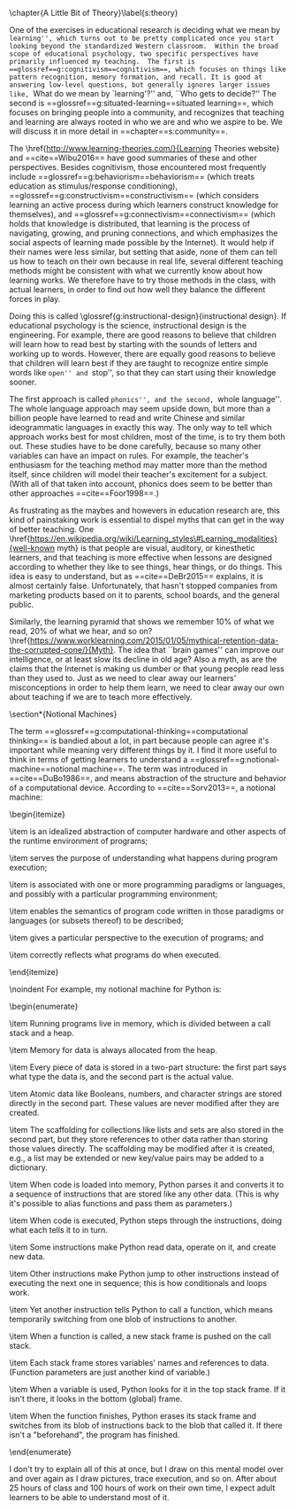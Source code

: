 \chapter{A Little Bit of Theory}\label{s:theory}

One of the exercises in educational research is deciding what we mean
by ``learning'', which turns out to be pretty complicated once you
start looking beyond the standardized Western classroom.  Within the
broad scope of educational psychology, two specific perspectives have
primarily influenced my teaching.  The first is
==glossref==g:cognitivism==cognitivism==, which focuses on things like
pattern recognition, memory formation, and recall. It is good at
answering low-level questions, but generally ignores larger issues
like, ``What do we mean by `learning'?'' and, ``Who gets to decide?''
The second is ==glossref==g:situated-learning==situated learning==, which
focuses on bringing people into a community, and recognizes that
teaching and learning are always rooted in who we are and who we
aspire to be.  We will discuss it in more detail in
==chapter==s:community==.

The \href{http://www.learning-theories.com/}{Learning Theories
  website} and ==cite==Wibu2016== have good summaries of these and other
perspectives.  Besides cognitivism, those encountered most frequently
include ==glossref==g:behaviorism==behaviorism== (which treats education
as stimulus/response conditioning),
==glossref==g:constructivism==constructivism== (which considers learning
an active process during which learners construct knowledge for
themselves), and ==glossref==g:connectivism==connectivism== (which holds
that knowledge is distributed, that learning is the process of
navigating, growing, and pruning connections, and which emphasizes the
social aspects of learning made possible by the Internet). It would
help if their names were less similar, but setting that aside, none of
them can tell us how to teach on their own because in real life,
several different teaching methods might be consistent with what we
currently know about how learning works. We therefore have to try
those methods in the class, with actual learners, in order to find out
how well they balance the different forces in play.

Doing this is called \glossref{g:instructional-design}{instructional
  design}. If educational psychology is the science, instructional
design is the engineering. For example, there are good reasons to
believe that children will learn how to read best by starting with the
sounds of letters and working up to words. However, there are equally
good reasons to believe that children will learn best if they are
taught to recognize entire simple words like ``open'' and ``stop'', so
that they can start using their knowledge sooner.

The first approach is called ``phonics'', and the second, ``whole
language''. The whole language approach may seem upside down, but more
than a billion people have learned to read and write Chinese and
similar ideogrammatic languages in exactly this way. The only way to
tell which approach works best for most children, most of the time, is
to try them both out. These studies have to be done carefully, because
so many other variables can have an impact on rules. For example, the
teacher's enthusiasm for the teaching method may matter more than the
method itself, since children will model their teacher's excitement
for a subject.  (With all of that taken into account, phonics does seem
to be better than other approaches ==cite==Foor1998==.)

As frustrating as the maybes and howevers in education research are,
this kind of painstaking work is essential to dispel myths that can
get in the way of better teaching.  One
\href{https://en.wikipedia.org/wiki/Learning_styles\#Learning_modalities}{well-known
  myth} is that people are visual, auditory, or kinesthetic learners,
and that teaching is more effective when lessons are designed
according to whether they like to see things, hear things, or do
things.  This idea is easy to understand, but as ==cite==DeBr2015==
explains, it is almost certainly false.  Unfortunately, that hasn't
stopped companies from marketing products based on it to parents,
school boards, and the general public.

Similarly, the learning pyramid that shows we remember 10\% of what we
read, 20\% of what we hear, and so on?
\href{https://www.worklearning.com/2015/01/05/mythical-retention-data-the-corrupted-cone/}{Myth}. The
idea that ``brain games'' can improve our intelligence, or at least
slow its decline in old age? Also a myth, as are the claims that the
Internet is making us dumber or that young people read less than they
used to.  Just as we need to clear away our learners' misconceptions
in order to help them learn, we need to clear away our own about
teaching if we are to teach more effectively.

\section*{Notional Machines}

The term ==glossref==g:computational-thinking==computational thinking==
is bandied about a lot, in part because people can agree it's
important while meaning very different things by it.  I find it more
useful to think in terms of getting learners to understand a
==glossref==g:notional-machine==notional machine==.  The term was
introduced in ==cite==DuBo1986==, and means abstraction of the structure
and behavior of a computational device.  According to ==cite==Sorv2013==,
a notional machine:

\begin{itemize}

\item
  is an idealized abstraction of computer hardware and other aspects
  of the runtime environment of programs;

\item
  serves the purpose of understanding what happens during program
  execution;

\item
  is associated with one or more programming paradigms or languages,
  and possibly with a particular programming environment;

\item
  enables the semantics of program code written in those paradigms or
  languages (or subsets thereof) to be described;

\item
  gives a particular perspective to the execution of programs; and

\item
  correctly reflects what programs do when executed.

\end{itemize}

\noindent
For example, my notional machine for Python is:

\begin{enumerate}

\item
  Running programs live in memory, which is divided between a call
  stack and a heap.

\item
  Memory for data is always allocated from the heap.

\item
  Every piece of data is stored in a two-part structure: the first
  part says what type the data is, and the second part is the actual
  value.

\item
  Atomic data like Booleans, numbers, and character strings are stored
  directly in the second part.  These values are never modified after
  they are created.

\item
  The scaffolding for collections like lists and sets are also stored
  in the second part, but they store references to other data rather
  than storing those values directly.  The scaffolding may be modified
  after it is created, e.g., a list may be extended or new key/value
  pairs may be added to a dictionary.

\item
  When code is loaded into memory, Python parses it and converts it to
  a sequence of instructions that are stored like any other data.
  (This is why it's possible to alias functions and pass them as
  parameters.)

\item
  When code is executed, Python steps through the instructions, doing
  what each tells it to in turn.

\item
  Some instructions make Python read data, operate on it, and create
  new data.

\item
  Other instructions make Python jump to other instructions instead of
  executing the next one in sequence; this is how conditionals and
  loops work.

\item
  Yet another instruction tells Python to call a function, which means
  temporarily switching from one blob of instructions to another.

\item
  When a function is called, a new stack frame is pushed on the call
  stack.

\item
  Each stack frame stores variables' names and references to data.
  (Function parameters are just another kind of variable.)

\item
  When a variable is used, Python looks for it in the top stack frame.
  If it isn't there, it looks in the bottom (global) frame.

\item
  When the function finishes, Python erases its stack frame and
  switches from its blob of instructions back to the blob that called
  it.  If there isn't a "beforehand", the program has finished.

\end{enumerate}

I don't try to explain all of this at once, but I draw on this mental
model over and over again as I draw pictures, trace execution, and so
on.  After about 25 hours of class and 100 hours of work on their own
time, I expect adult learners to be able to understand most of it.
